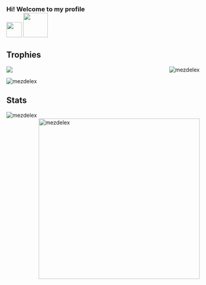 <h3 align="top">Hi! Welcome to my profile<div>
  <img width="40" height="40" src="https://emojipedia-us.s3.dualstack.us-west-1.amazonaws.com/thumbs/160/google/313/waving-hand_1f44b.png" />
  <img width="64" height=64" src="https://emojipedia-us.s3.dualstack.us-west-1.amazonaws.com/thumbs/160/google/313/grinning-face_1f600.png" />
</div></h3>

<h2 align"left">Trophies</h2>
<img align="right" src="https://github-profile-trophy.vercel.app/?username=mezdelex&row=2&column=4&theme=gruvbox" alt="mezdelex"/>
<div align="left">
  
![](https://i.imgur.com/drLq9Cj.gif)

</div>

<img align="top" src="https://komarev.com/ghpvc/?username=mezdelex&label=Profile%20views&color=0e75b6&style=flat" alt="mezdelex" />  
<h2 align="left">Stats</h2>
<div>
<img align="left" widt="300rem" src="https://github-readme-stats.vercel.app/api/top-langs?username=mezdelex&show_icons=true&locale=en&layout=compact&title_color=ebdbb2&icon_color=d65d0e&text_color=98971a&bg_color=282828" alt="mezdelex" />
<img align="right" width="420rem" src="https://github-readme-stats.vercel.app/api?username=mezdelex&show_icons=true&show_owner=false&locale=en&title_color=ebdbb2&icon_color=d65d0e&text_color=98971a&bg_color=282828" alt="mezdelex" />
</div>
